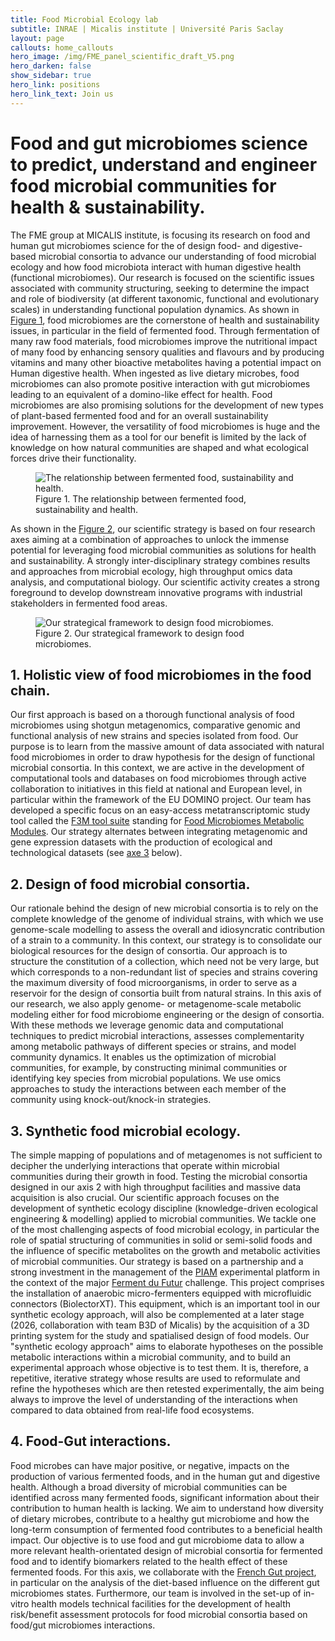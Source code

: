 ```yaml
---
title: Food Microbial Ecology lab 
subtitle: INRAE | Micalis institute | Université Paris Saclay
layout: page
callouts: home_callouts
hero_image: /img/FME_panel_scientific_draft_V5.png
hero_darken: false
show_sidebar: true
hero_link: positions
hero_link_text: Join us
---
```




# Food and gut microbiomes science to predict, understand and engineer food microbial communities for health & sustainability.

The FME group at MICALIS institute, is focusing its research on food and human gut microbiomes science for the of design food- and digestive-based microbial consortia to advance our understanding of food microbial ecology and how food microbiota interact with human digestive health (functional microbiomes). Our research is focused on the scientific issues associated with community structuring, seeking to determine the impact and role of biodiversity (at different taxonomic, functional and evolutionary scales) in understanding functional population dynamics.
As shown in [Figure 1](#Figure1), food microbiomes are the cornerstone of health and sustainability issues, in particular in the field of fermented food. Through fermentation of many raw food materials, food microbiomes improve the nutritional impact of many food by enhancing sensory qualities and flavours and by producing vitamins and many other bioactive metabolites having a potential impact on Human digestive health.  When ingested as live dietary microbes, food microbiomes can also promote positive interaction with gut microbiomes leading to an equivalent of a domino-like effect for health. Food microbiomes are also promising solutions for the development of new types of plant-based fermented food and for an overall sustainability improvement. However, the versatility of food microbiomes is huge and the idea of harnessing them as a tool for our benefit is limited by the lack of knowledge on how natural communities are shaped and what ecological forces drive their functionality.

<a name="Figure1"></a>
<figure>
  <img src="{{site.url}}/img/figure1_Domino.png" alt="The relationship between fermented food, sustainability and health."/>
  <figcaption>Figure 1. The relationship between fermented food, sustainability and health.</figcaption>
</figure>


As shown in the [Figure 2](#Figure2), our scientific strategy is based on four research axes aiming at a combination of approaches to unlock the immense potential for leveraging food microbial communities as solutions for health and sustainability.  A strongly inter-disciplinary strategy combines results and approaches from microbial ecology, high throughput omics data analysis, and computational biology. Our scientific activity creates a strong foreground to develop downstream innovative programs with industrial stakeholders in fermented food areas.

<a name="Figure2"></a>
<figure>
  <img src="{{site.url}}/img/figure2_strategy.png" alt="Our strategical framework to design food microbiomes."/>
  <figcaption>Figure 2. Our strategical framework to design food microbiomes.</figcaption>
</figure>


## 1. Holistic view of food microbiomes in the food chain.

Our first approach is based on a thorough functional analysis of food microbiomes using shotgun metagenomics, comparative genomic and functional analysis of new strains and species isolated from food. Our purpose is to learn from the massive amount of data associated with natural food microbiomes in order to draw hypothesis for the design of functional microbial consortia. In this context, we are active in the development of computational tools and databases on food microbiomes through active collaboration to initiatives in this field at national and European level, in particular within the framework of the EU DOMINO project. Our team has developed a specific focus on an easy-access metatranscriptomic study tool called the [F3M tool suite](https://forge.inrae.fr/fme_team) standing for 
[Food Microbiomes Metabolic Modules](https://entrepot.recherche.data.gouv.fr/dataverse.xhtml?alias=F3M). 
Our strategy alternates between integrating metagenomic and gene expression datasets with the production of ecological and technological datasets (see [axe 3](#axe3) below).

## 2. Design of food microbial consortia.

Our rationale behind the design of new microbial consortia is to rely on the complete knowledge of the genome of individual strains, with which we use genome-scale modelling to assess the overall and idiosyncratic contribution of a strain to a community. In this context, our strategy is to consolidate our biological resources for the design of consortia. Our approach is to structure the constitution of a collection, which need not be very large, but which corresponds to a non-redundant list of species and strains covering the maximum diversity of food microorganisms, in order to serve as a reservoir for the design of consortia built from natural strains. In this axis of our research, we also apply genome- or metagenome-scale metabolic modeling either for food microbiome engineering or the design of consortia. With these methods we leverage genomic data and computational techniques to predict microbial interactions, assesses complementarity among metabolic pathways of different species or strains, and model community dynamics. It enables us the optimization of microbial communities, for example, by constructing minimal communities or identifying key species from microbial populations. We use omics approaches to study the interactions between each member of the community using knock-out/knock-in strategies.

## <a name="axe3"></a>3. Synthetic food microbial ecology.

The simple mapping of populations and of metagenomes is not sufficient to decipher the underlying interactions that operate within microbial communities during their growth in food. Testing the microbial consortia designed in our axis 2 with high throughput facilities and massive data acquisition is also crucial. Our scientific approach focuses on the development of synthetic ecology discipline (knowledge-driven ecological engineering & modelling) applied to microbial communities.  We tackle one of the most challenging aspects of food microbial ecology, in particular the role of spatial structuring of communities in solid or semi-solid foods and the influence of specific metabolites on the growth and metabolic activities of microbial communities. Our strategy is based on a partnership and a strong investment in the management of the [PIAM](https://www.micalis.fr/equipe/piam/) experimental platform in the context of the major [Ferment du Futur](/projects/ferments-du-futur/) challenge. This project comprises the installation of anaerobic micro-fermenters equipped with microfluidic connectors (BiolectorXT). This equipment, which is an important tool in our synthetic ecology approach, will also be complemented at a later stage (2026, collaboration with team B3D of Micalis) by the acquisition of a 3D printing system for the study and spatialised design of food models. Our "synthetic ecology approach" aims to elaborate hypotheses on the possible metabolic interactions within a microbial community, and to build an experimental approach whose objective is to test them. It is, therefore, a repetitive, iterative strategy whose results are used to reformulate and refine the hypotheses which are then retested experimentally, the aim being always to improve the level of understanding of the interactions when compared to data obtained from real-life food ecosystems.

## 4. Food-Gut interactions.

Food microbes can have major positive, or negative, impacts on the production of various fermented foods, and in the human gut and digestive health. Although a broad diversity of microbial communities can be identified across many fermented foods, significant information about their contribution to human health is lacking. We aim to understand how diversity of dietary microbes, contribute to a healthy gut microbiome and how the long-term consumption of fermented food contributes to a beneficial health impact. Our objective is to use food and gut microbiome data to allow a more relevant health-orientated design of microbial consortia for fermented food and to identify biomarkers related to the health effect of these fermented foods. For this axis, we collaborate with the [French Gut project](/project/french-gut/), in particular on the analysis of the diet-based influence on the different gut microbiomes states. Furthermore, our team is involved in the set-up of in-vitro health models technical  facilities for the development of health risk/benefit assessment protocols for food microbial consortia based on food/gut microbiomes interactions.
